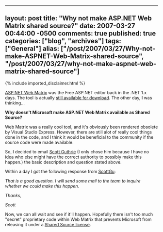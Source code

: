   ---
  layout: post
  title: "Why not make ASP.NET Web Matrix shared source?"
  date: 2007-03-27 00:44:00 -0500
  comments: true
  published: true
  categories: ["blog", "archives"]
  tags: ["General"]
  alias: ["/post/2007/03/27/Why-not-make-ASPNET-Web-Matrix-shared-source", "/post/2007/03/27/why-not-make-aspnet-web-matrix-shared-source"]
  ---
<!-- more -->
{% include imported_disclaimer.html %}
<P><A href="http://www.asp.net/webmatrix/">ASP.NET Web Matrix</A> was the Free ASP.NET editor back in the .NET 1.x days. The tool is actually <A href="http://www.asp.net/webmatrix/download.aspx?tabindex=4">still available for download</A>. The other day, I was thinking...</P>
<P><STRONG>Why doesn't Microsoft make ASP.NET Web Matrix available as Shared Source?</STRONG></P>
<P>Web Matrix was a really cool tool, and it's obviously been rendered obsolete by Visual Studio Express. However, there are still alot of really cool things done in the code, and I think it would be beneficial to the community if the source code were made available.</P>
<P>So, I decided to email <A href="http://weblogs.asp.net/scottgu">Scott Guthrie</A> (I only chose him because I have no idea who else might have the correct authority to possibly make this happen.) the basic description and question stated above.</P>
<P>Within a day I got the following response from <A href="http://weblogs.asp.net/scottgu">ScottGu</A>:</P>
<P><EM>That is a good question. I will send some mail to the team to inquire whether we could make this happen.</EM></P>
<P><EM>Thanks,</EM></P>
<P><EM>Scott</EM></P>
<P>Now, we can all wait and see if it'll happen. Hopefully there isn't too much "secret" proprietary code within Web Matrix that prevents Microsoft from releasing it under a <A href="http://www.microsoft.com/resources/sharedsource/licensingbasics/sharedsourcelicenses.mspx">Shared Source license</A>.</P>
